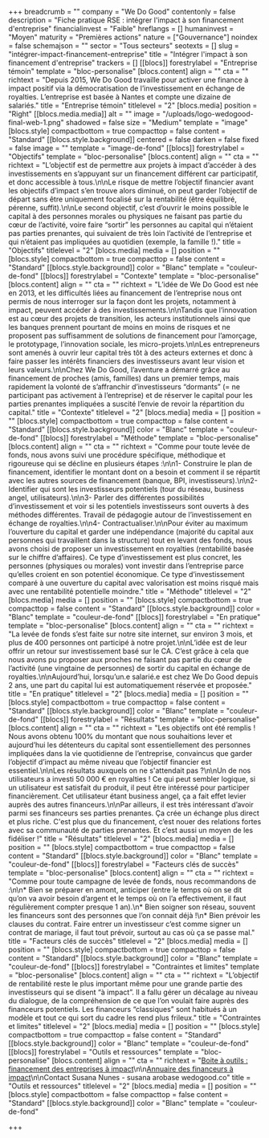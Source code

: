 +++
breadcrumb = ""
company = "We Do Good"
contentonly = false
description = "Fiche pratique RSE : intégrer l'impact à son financement d'entreprise"
financialinvest = "Faible"
hreflangs = []
humaninvest = "Moyen"
maturity = "Premières actions"
nature = ["Gouvernance"]
noindex = false
schemajson = ""
sector = "Tous secteurs"
seotexts = []
slug = "intégrer-impact-financement-entreprise"
title = "Intégrer l'impact à son financement d'entreprise"
trackers = []
[[blocs]]
forestrylabel = "Entreprise témoin"
template = "bloc-personalise"
[blocs.content]
align = ""
cta = ""
richtext = "Depuis 2015, We Do Good travaille pour activer une finance à impact positif via la démocratisation de l’investissement en échange de royalties. L’entreprise est basée à Nantes et compte une dizaine de salariés."
title = "Entreprise témoin"
titlelevel = "2"
[blocs.media]
position = "Right"
[[blocs.media.media]]
alt = ""
image = "/uploads/logo-wedogood-final-web-1.png"
shadowed = false
size = "Medium"
template = "image"
[blocs.style]
compactbottom = true
compacttop = false
content = "Standard"
[[blocs.style.background]]
centered = false
darken = false
fixed = false
image = ""
template = "image-de-fond"
[[blocs]]
forestrylabel = "Objectifs"
template = "bloc-personalise"
[blocs.content]
align = ""
cta = ""
richtext = "L’objectif est de permettre aux projets à impact d’accéder à des investissements en s’appuyant sur un financement différent car participatif, et donc accessible à tous.\n\nLe risque de mettre l’objectif financier avant les objectifs d’impact s’en trouve alors diminué, on peut garder l’objectif de départ sans être uniquement focalisé sur la rentabilité (être équilibré, pérenne, suffit).\n\nLe second objectif, c’est d’ouvrir le moins possible le capital à des personnes morales ou physiques ne faisant pas partie du cœur de l’activité, voire faire “sortir” les personnes au capital qui n’étaient pas parties prenantes, qui suivaient de très loin l’activité de l’entreprise et qui n’étaient pas impliquées au quotidien (exemple, la famille !)."
title = "Objectifs"
titlelevel = "2"
[blocs.media]
media = []
position = ""
[blocs.style]
compactbottom = true
compacttop = false
content = "Standard"
[[blocs.style.background]]
color = "Blanc"
template = "couleur-de-fond"
[[blocs]]
forestrylabel = "Contexte"
template = "bloc-personalise"
[blocs.content]
align = ""
cta = ""
richtext = "L’idée de We Do Good est née en 2013, et les difficultés liées au financement de l’entreprise nous ont permis de nous interroger sur la façon dont les projets, notamment à impact, peuvent accéder à des investissements.\n\nTandis que l’innovation est au cœur des projets de transition, les acteurs institutionnels ainsi que les banques prennent pourtant de moins en moins de risques et ne proposent pas suffisamment de solutions de financement pour l’amorçage, le prototypage, l’innovation sociale, les micro-projets.\n\nLes entrepreneurs sont amenés à ouvrir leur capital très tôt à des acteurs externes et donc à faire passer les intérêts financiers des investisseurs avant leur vision et leurs valeurs.\n\nChez We Do Good, l’aventure a démarré grâce au financement de proches (amis, familles) dans un premier temps, mais rapidement la volonté de s’affranchir d’investisseurs “dormants” (= ne participant pas activement à l’entreprise) et de réserver le capital pour les parties prenantes impliquées a suscité l’envie de revoir la répartition du capital."
title = "Contexte"
titlelevel = "2"
[blocs.media]
media = []
position = ""
[blocs.style]
compactbottom = true
compacttop = false
content = "Standard"
[[blocs.style.background]]
color = "Blanc"
template = "couleur-de-fond"
[[blocs]]
forestrylabel = "Méthode"
template = "bloc-personalise"
[blocs.content]
align = ""
cta = ""
richtext = "Comme pour toute levée de fonds, nous avons suivi une procédure spécifique, méthodique et rigoureuse qui se décline en plusieurs étapes :\n\n1- Construire le plan de financement, identifier le montant dont on a besoin et comment il se répartit avec les autres sources de financement (banque, BPI, investisseurs).\n\n2- Identifier qui sont les investisseurs potentiels (tour du réseau, business angel, utilisateurs).\n\n3- Parler des différentes possibilités d’investissement et voir si les potentiels investisseurs sont ouverts à des méthodes différentes. Travail de pédagogie autour de l’investissement en échange de royalties.\n\n4- Contractualiser.\n\nPour éviter au maximum l’ouverture du capital et garder une indépendance (majorité du capital aux personnes qui travaillent dans la structure) tout en levant des fonds, nous avons choisi de proposer un investissement en royalties (rentabilité basée sur le chiffre d’affaires). Ce type d’investissement est plus concret, les personnes (physiques ou morales) vont investir dans l’entreprise parce qu’elles croient en son potentiel économique. Ce type d’investissement comparé à une ouverture du capital avec valorisation est moins risqué mais avec une rentabilité potentielle moindre."
title = "Méthode"
titlelevel = "2"
[blocs.media]
media = []
position = ""
[blocs.style]
compactbottom = true
compacttop = false
content = "Standard"
[[blocs.style.background]]
color = "Blanc"
template = "couleur-de-fond"
[[blocs]]
forestrylabel = "En pratique"
template = "bloc-personalise"
[blocs.content]
align = ""
cta = ""
richtext = "La levée de fonds s’est faite sur notre site internet, sur environ 3 mois, et plus de 400 personnes ont participé à notre projet.\n\nL’idée est de leur offrir un retour sur investissement basé sur le CA. C’est grâce à cela que nous avons pu proposer aux proches ne faisant pas partie du cœur de l’activité (une vingtaine de personnes) de sortir du capital en échange de royalties.\n\nAujourd’hui, lorsqu’un.e salarié.e est chez We Do Good depuis 2 ans, une part du capital lui est automatiquement réservée et proposée."
title = "En pratique"
titlelevel = "2"
[blocs.media]
media = []
position = ""
[blocs.style]
compactbottom = true
compacttop = false
content = "Standard"
[[blocs.style.background]]
color = "Blanc"
template = "couleur-de-fond"
[[blocs]]
forestrylabel = "Résultats"
template = "bloc-personalise"
[blocs.content]
align = ""
cta = ""
richtext = "Les objectifs ont été remplis ! Nous avons obtenu 100% du montant que nous souhaitions lever et aujourd’hui les détenteurs du capital sont essentiellement des personnes impliquées dans la vie quotidienne de l’entreprise, convaincus que garder l’objectif d’impact au même niveau que l’objectif financier est essentiel.\n\nLes résultats auxquels on ne s'attendait pas ?\n\nUn de nos utilisateurs a investi 50 000 € en royalties ! Ce qui peut sembler logique, si un utilisateur est satisfait du produit, il peut être intéressé pour participer financièrement. Cet utilisateur étant business angel, ça a fait effet levier auprès des autres financeurs.\n\nPar ailleurs, il est très intéressant d’avoir parmi ses financeurs ses parties prenantes. Ça crée un échange plus direct et plus riche. C'est plus que du financement, c’est nouer des relations fortes avec sa communauté de parties prenantes. Et c’est aussi un moyen de les fidéliser !"
title = "Résultats"
titlelevel = "2"
[blocs.media]
media = []
position = ""
[blocs.style]
compactbottom = true
compacttop = false
content = "Standard"
[[blocs.style.background]]
color = "Blanc"
template = "couleur-de-fond"
[[blocs]]
forestrylabel = "Facteurs clés de succès"
template = "bloc-personalise"
[blocs.content]
align = ""
cta = ""
richtext = "Comme pour toute campagne de levée de fonds, nous recommandons de :\n\n* Bien se préparer en amont, anticiper (entre le temps où on se dit qu’on va avoir besoin d’argent et le temps où on l’a effectivement, il faut régulièrement compter presque 1 an).\n* Bien soigner son réseau, souvent les financeurs sont des personnes que l’on connait déjà !\n* Bien prévoir les clauses du contrat. Faire entrer un investisseur c’est comme signer un contrat de mariage, il faut tout prévoir, surtout au cas où ça se passe mal."
title = "Facteurs clés de succès"
titlelevel = "2"
[blocs.media]
media = []
position = ""
[blocs.style]
compactbottom = true
compacttop = false
content = "Standard"
[[blocs.style.background]]
color = "Blanc"
template = "couleur-de-fond"
[[blocs]]
forestrylabel = "Contraintes et limites"
template = "bloc-personalise"
[blocs.content]
align = ""
cta = ""
richtext = "L’objectif de rentabilité reste le plus important même pour une grande partie des investisseurs qui se disent “à impact”. Il a fallu gérer un décalage au niveau du dialogue, de la compréhension de ce que l’on voulait faire auprès des financeurs potentiels. Les financeurs “classiques” sont habitués à un modèle et tout ce qui sort du cadre les rend plus frileux."
title = "Contraintes et limites"
titlelevel = "2"
[blocs.media]
media = []
position = ""
[blocs.style]
compactbottom = true
compacttop = false
content = "Standard"
[[blocs.style.background]]
color = "Blanc"
template = "couleur-de-fond"
[[blocs]]
forestrylabel = "Outils et ressources"
template = "bloc-personalise"
[blocs.content]
align = ""
cta = ""
richtext = "[Boite à outils : financement des entreprises à impact](https://drive.google.com/file/d/1El9fm0-PfsHnrdWkKEPBrucvI64FS8Ss/view?usp=sharing)\n\n[Annuaire des financeurs à impact](https://docs.google.com/spreadsheets/d/1JleZfCEvwPohM8ys_tcIpBkK8KStqyseAzK_wfOd0WM/edit#gid=0)\n\nContact Susana Nunes - susana arobase wedogood.co"
title = "Outils et ressources"
titlelevel = "2"
[blocs.media]
media = []
position = ""
[blocs.style]
compactbottom = false
compacttop = false
content = "Standard"
[[blocs.style.background]]
color = "Blanc"
template = "couleur-de-fond"

+++
